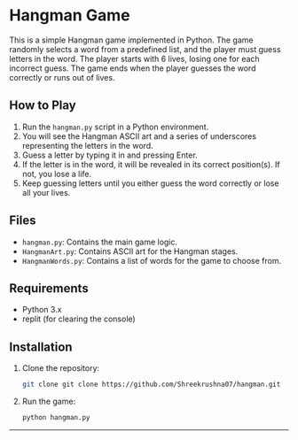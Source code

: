 # Hangman Game

This is a simple Hangman game implemented in Python. The game randomly selects a word from a predefined list, and the player must guess letters in the word. The player starts with 6 lives, losing one for each incorrect guess. The game ends when the player guesses the word correctly or runs out of lives.

## How to Play

1. Run the `hangman.py` script in a Python environment.
2. You will see the Hangman ASCII art and a series of underscores representing the letters in the word.
3. Guess a letter by typing it in and pressing Enter.
4. If the letter is in the word, it will be revealed in its correct position(s). If not, you lose a life.
5. Keep guessing letters until you either guess the word correctly or lose all your lives.

## Files

- `hangman.py`: Contains the main game logic.
- `HangmanArt.py`: Contains ASCII art for the Hangman stages.
- `HangmanWords.py`: Contains a list of words for the game to choose from.

## Requirements

- Python 3.x
- replit (for clearing the console)

## Installation

1. Clone the repository:

   ```bash
   git clone git clone https://github.com/Shreekrushna07/hangman.git
   ```

2. Run the game:

   ```bash
   python hangman.py
   ```

---

